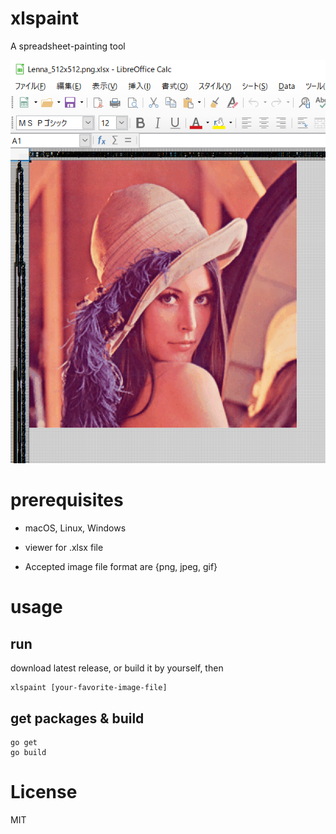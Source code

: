 # xlspaint

A spreadsheet-painting tool

![lenna_rendered.png](./docs/lenna_rendered.png)

# prerequisites

- macOS, Linux, Windows
- viewer for .xlsx file

- Accepted image file format are {png, jpeg, gif}

# usage

## run

download latest release, or build it by yourself, then 

```console
xlspaint [your-favorite-image-file]
```

## get packages & build

```console
go get
go build
```

# License

MIT


